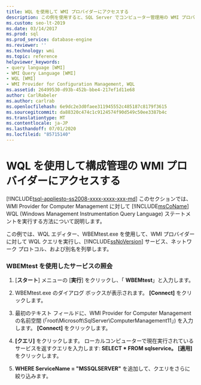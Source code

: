 ```yaml
---
title: WQL を使用して WMI プロバイダーにアクセスする
description: この例を使用すると、SQL Server でコンピューター管理用の WMI プロバイダーの Windows Management Instrumentation クエリ言語ステートメントを実行する方法を確認できます。
ms.custom: seo-lt-2019
ms.date: 03/14/2017
ms.prod: sql
ms.prod_service: database-engine
ms.reviewer: ''
ms.technology: wmi
ms.topic: reference
helpviewer_keywords:
- query language [WMI]
- WMI Query Language [WMI]
- WQL [WMI]
- WMI Provider for Configuration Management, WQL
ms.assetid: 26499530-d93b-452b-bbe4-217ef1d11e68
author: CarlRabeler
ms.author: carlrab
ms.openlocfilehash: 6e9dc2e3d0faee311945552c485187c8179f3615
ms.sourcegitcommit: da88320c474c1c9124574f90d549c50ee3387b4c
ms.translationtype: MT
ms.contentlocale: ja-JP
ms.lasthandoff: 07/01/2020
ms.locfileid: "85715140"
---
```

# <a name="access-wmi-provider-for-configuration-management-using-wql"></a>WQL を使用して構成管理の WMI プロバイダーにアクセスする
[!INCLUDE[tsql-appliesto-ss2008-xxxx-xxxx-xxx-md](../../includes/applies-to-version/sqlserver.md)]
  このセクションでは、WMI Provider for Computer Management に対して [!INCLUDE[msCoName](../../includes/msconame-md.md)] WQL (Windows Management Instrumentation Query Language) ステートメントを実行する方法について説明します。  
  
 この例では、WQL エディター、WBEMtest.exe を使用して、WMI プロバイダーに対して WQL クエリを実行し、[!INCLUDE[ssNoVersion](../../includes/ssnoversion-md.md)] サービス、ネットワーク プロトコル、および別名を列挙します。  
  
### <a name="querying-services-using-wbemtest"></a>WBEMtest を使用したサービスの照会  
  
1.  [**スタート**] メニューの [**実行**] をクリックし、「 **WBEMtest**」と入力します。  
  
2.  WBEMtest.exe のダイアログ ボックスが表示されます。 **[Connect]** をクリックします。  
  
3.  最初のテキスト フィールドに、WMI Provider for Computer Management の名前空間 (「root\Microsoft\SqlServer\ComputerManagement11」) を入力します。 **[Connect]** をクリックします。  
  
4.  **[クエリ]** をクリックします。 ローカルコンピューターで現在実行されているサービスを返すクエリを入力します: **SELECT \* FROM sqlservice。** **[適用]** をクリックします。  
  
5.  **WHERE ServiceName = "MSSQLSERVER"** を追加して、クエリをさらに絞り込みます。  
  
  
